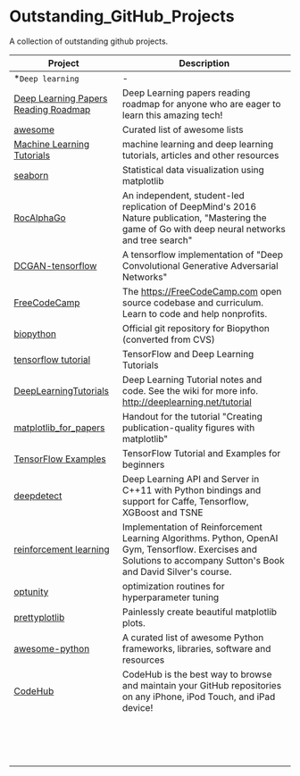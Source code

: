 # Outstanding_GitHub_Projects
A collection of outstanding github projects.

| Project | Description |
| - | - |
| *`Deep learning` | - |
| [Deep Learning Papers Reading Roadmap](https://github.com/songrotek/Deep-Learning-Papers-Reading-Roadmap) | Deep Learning papers reading roadmap for anyone who are eager to learn this amazing tech! |
| [awesome](https://github.com/sindresorhus/awesome) | Curated list of awesome lists |
| [Machine Learning Tutorials](https://github.com/ujjwalkarn/Machine-Learning-Tutorials) | machine learning and deep learning tutorials, articles and other resources |
| [seaborn](https://github.com/mwaskom/seaborn) | Statistical data visualization using matplotlib |
| [RocAlphaGo](https://github.com/Rochester-NRT/RocAlphaGo) | An independent, student-led replication of DeepMind's 2016 Nature publication, "Mastering the game of Go with deep neural networks and tree search" |
| [DCGAN-tensorflow](https://github.com/carpedm20/DCGAN-tensorflow) | A tensorflow implementation of "Deep Convolutional Generative Adversarial Networks"  |
| [FreeCodeCamp](https://github.com/Bjoux2/FreeCodeCamp) | The https://FreeCodeCamp.com open source codebase and curriculum. Learn to code and help nonprofits. |
| [biopython](https://github.com/biopython/biopython) | Official git repository for Biopython (converted from CVS)  |
| [tensorflow tutorial](https://github.com/wagamamaz/tensorflow-tutorial) | TensorFlow and Deep Learning Tutorials |
| [DeepLearningTutorials](https://github.com/lisa-lab/DeepLearningTutorials) | Deep Learning Tutorial notes and code. See the wiki for more info. http://deeplearning.net/tutorial |
| [matplotlib_for_papers](https://github.com/jbmouret/matplotlib_for_papers) | Handout for the tutorial "Creating publication-quality figures with matplotlib" |
| [TensorFlow Examples](https://github.com/aymericdamien/TensorFlow-Examples) | TensorFlow Tutorial and Examples for beginners |
| [deepdetect](https://github.com/beniz/deepdetect) | Deep Learning API and Server in C++11 with Python bindings and support for Caffe, Tensorflow, XGBoost and TSNE |
| [reinforcement learning](https://github.com/dennybritz/reinforcement-learning) | Implementation of Reinforcement Learning Algorithms. Python, OpenAI Gym, Tensorflow. Exercises and Solutions to accompany Sutton's Book and David Silver's course.  |
| [optunity](https://github.com/claesenm/optunity) | optimization routines for hyperparameter tuning |
| [prettyplotlib](https://github.com/olgabot/prettyplotlib) | Painlessly create beautiful matplotlib plots.  |
| [awesome-python](https://github.com/vinta/awesome-python) | A curated list of awesome Python frameworks, libraries, software and resources |
| [CodeHub](https://github.com/thedillonb/CodeHub) | CodeHub is the best way to browse and maintain your GitHub repositories on any iPhone, iPod Touch, and iPad device!  |
| []() |  |
| []() |  |
| []() |  |
| []() |  |
| []() |  |
| []() |  |
| []() |  |
| []() |  |
| []() |  |
| []() |  |
| []() |  |
| []() |  |
| []() |  |
| []() |  |
| []() |  |

